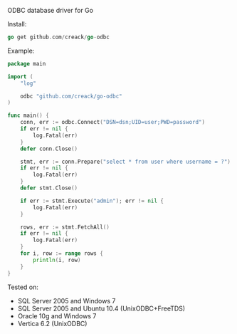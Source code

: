 ODBC database driver for Go

Install:
```go
go get github.com/creack/go-odbc
```

Example:

```go
package main

import (
	"log"

	odbc "github.com/creack/go-odbc"
)

func main() {
	conn, err := odbc.Connect("DSN=dsn;UID=user;PWD=password")
	if err != nil {
		log.Fatal(err)
	}
	defer conn.Close()

	stmt, err := conn.Prepare("select * from user where username = ?")
	if err != nil {
		log.Fatal(err)
	}
	defer stmt.Close()

	if err := stmt.Execute("admin"); err != nil {
		log.Fatal(err)
	}

	rows, err := stmt.FetchAll()
	if err != nil {
		log.Fatal(err)
	}
	for i, row := range rows {
		println(i, row)
	}
}
```

Tested on:
- SQL Server 2005 and Windows 7
- SQL Server 2005 and Ubuntu 10.4 (UnixODBC+FreeTDS)
- Oracle 10g and Windows 7
- Vertica 6.2 (UnixODBC)
